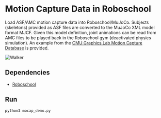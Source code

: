 # Motion Capture Data in Roboschool
Load ASF/AMC motion capture data into Roboschool/MuJoCo. Subjects (skeletons) provided as ASF files are converted to the MuJoCo XML model format MJCF. Given this model definition, joint animations can be read from AMC files to be played back in the Roboschool gym (deactivated physics simulation). An example from the [CMU Graphics Lab Motion Capture Database](http://mocap.cs.cmu.edu) is provided.

![Walker](https://github.com/eric-heiden/mocap-roboschool-demo/blob/doc/simple_walker.gif?raw=true)

## Dependencies
* [Roboschool](https://github.com/openai/roboschool)

## Run
```
python3 mocap_demo.py
```
